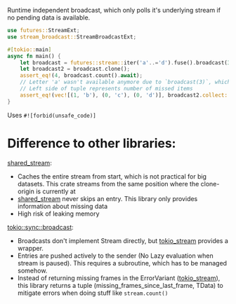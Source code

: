 Runtime independent broadcast, which only polls it's underlying stream if no pending data is available.
```rust
use futures::StreamExt;
use stream_broadcast::StreamBroadcastExt;

#[tokio::main]
async fn main() {
    let broadcast = futures::stream::iter('a'..='d').fuse().broadcast(3);
    let broadcast2 = broadcast.clone();
    assert_eq!(4, broadcast.count().await);
    // Letter 'a' wasn't available anymore due to `broadcast(3)`, which limits the buffer to 3 items
    // Left side of tuple represents number of missed items
    assert_eq!(vec![(1, 'b'), (0, 'c'), (0, 'd')], broadcast2.collect::<Vec<_>>().await);
}
```
Uses `#![forbid(unsafe_code)]`
# Difference to other libraries:
[shared_stream](https://docs.rs/shared_stream/0.2.1/shared_stream/index.html):
- Caches the entire stream from start, which is not practical for big datasets.
  This crate streams from the same position where the clone-origin is currently at
- [shared_stream](https://docs.rs/shared_stream/0.2.1/shared_stream/index.html) never skips an entry. This library only provides information about missing data
- High risk of leaking memory


[tokio::sync::broadcast](https://docs.rs/tokio/latest/tokio/sync/broadcast/index.html):
- Broadcasts don't implement Stream directly, but [tokio_stream](https://docs.rs/tokio-stream/latest/tokio_stream/wrappers/struct.BroadcastStream.html) provides a wrapper.
- Entries are pushed actively to the sender (No Lazy evaluation when stream is paused). This requires a subroutine, which has to be managed somehow.
- Instead of returning missing frames in the ErrorVariant ([tokio_stream](https://docs.rs/tokio-stream/latest/tokio_stream/wrappers/struct.BroadcastStream.html)), this library returns a tuple (missing_frames_since_last_frame, TData) to mitigate errors when doing stuff like `stream.count()`
